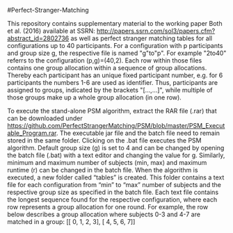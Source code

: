 #Perfect-Stranger-Matching

This repository contains supplementary material to the working paper Both et al. (2016) available at SSRN: http://papers.ssrn.com/sol3/papers.cfm?abstract_id=2802736 as well as perfect stranger matching tables for all configurations up to 40 participants. For a configuration with p participants and group size g, the respective file is named "g"to"p". For example "2to40" referrs to the configuration (p,g)=(40,2). Each row within those files contains one group allocation within a sequence of group allocations. Thereby each participant has an unique fixed participant number, e.g. for 6 participants the numbers 1-6 are used as identifier. Thus, participants are assigned to groups, indicated by the brackets "[...,...]", while multiple of those groups make up a whole group allocation (in one row).

To execute the stand-alone PSM algorithm, extract the RAR file (.rar) that can be downloaded under https://github.com/PerfectStrangerMatching/PSM/blob/master/PSM_Executable_Program.rar. The executable jar file and the batch file need to remain stored in the same folder. Clicking on the .bat file executes the PSM algorithm. Default group size (g) is set to 4 and can be changed by opening the batch file (.bat) with a text editor and changing the value for g. Similarly, minimum and maximum number of subjects (min, max) and maximum runtime (r) can be changed in the batch file. When the algorithm is executed, a new folder called “tables” is created. This folder contains a text file for each configuration from “min” to “max” number of subjects and the respective group size as specified in the batch file. Each text file contains the longest sequence found for the respective configuration, where each row represents a group allocation for one round. For example, the row below describes a group allocation where subjects 0-3 and 4-7 are matched in a group: [[ 0,  1,  2,  3], [ 4,  5,  6,  7]]

